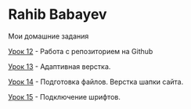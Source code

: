 

# Rahib Babayev
Мои домашние задания

[Урок 12](https://ruhheeb.github.io/lesson_12/ "Моя готовая домашка") - Работа с репозиторием на Github 


[Урок 13](https://ruhheeb.github.io/lesson_13/ "Моя готовая домашка") - Адаптивная верстка.


[Урок 14](https://ruhheeb.github.io/lesson_14/ "Моя готовая домашка") - Подготовка файлов. Верстка шапки сайта.


[Урок 15](https://ruhheeb.github.io/lesson_15/ "Моя готовая домашка") - Подключение шрифтов.

